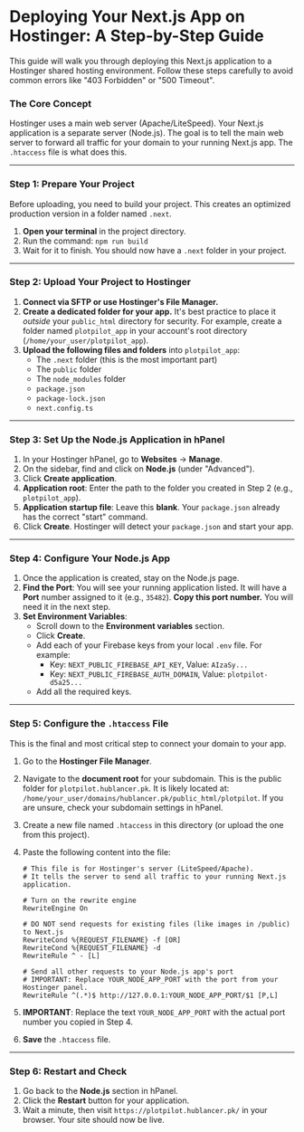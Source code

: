 # Deploying Your Next.js App on Hostinger: A Step-by-Step Guide

This guide will walk you through deploying this Next.js application to a Hostinger shared hosting environment. Follow these steps carefully to avoid common errors like "403 Forbidden" or "500 Timeout".

### The Core Concept

Hostinger uses a main web server (Apache/LiteSpeed). Your Next.js application is a separate server (Node.js). The goal is to tell the main web server to forward all traffic for your domain to your running Next.js app. The `.htaccess` file is what does this.

---

### Step 1: Prepare Your Project

Before uploading, you need to build your project. This creates an optimized production version in a folder named `.next`.

1.  **Open your terminal** in the project directory.
2.  Run the command: `npm run build`
3.  Wait for it to finish. You should now have a `.next` folder in your project.

---

### Step 2: Upload Your Project to Hostinger

1.  **Connect via SFTP or use Hostinger's File Manager.**
2.  **Create a dedicated folder for your app.** It's best practice to place it *outside* your `public_html` directory for security. For example, create a folder named `plotpilot_app` in your account's root directory (`/home/your_user/plotpilot_app`).
3.  **Upload the following files and folders** into `plotpilot_app`:
    *   The `.next` folder (this is the most important part)
    *   The `public` folder
    *   The `node_modules` folder
    *   `package.json`
    *   `package-lock.json`
    *   `next.config.ts`

---

### Step 3: Set Up the Node.js Application in hPanel

1.  In your Hostinger hPanel, go to **Websites** → **Manage**.
2.  On the sidebar, find and click on **Node.js** (under "Advanced").
3.  Click **Create application**.
4.  **Application root**: Enter the path to the folder you created in Step 2 (e.g., `plotpilot_app`).
5.  **Application startup file**: Leave this **blank**. Your `package.json` already has the correct "start" command.
6.  Click **Create**. Hostinger will detect your `package.json` and start your app.

---

### Step 4: Configure Your Node.js App

1.  Once the application is created, stay on the Node.js page.
2.  **Find the Port**: You will see your running application listed. It will have a **Port** number assigned to it (e.g., `35482`). **Copy this port number.** You will need it in the next step.
3.  **Set Environment Variables**:
    *   Scroll down to the **Environment variables** section.
    *   Click **Create**.
    *   Add each of your Firebase keys from your local `.env` file. For example:
        *   Key: `NEXT_PUBLIC_FIREBASE_API_KEY`, Value: `AIzaSy...`
        *   Key: `NEXT_PUBLIC_FIREBASE_AUTH_DOMAIN`, Value: `plotpilot-d5a25...`
    *   Add all the required keys.

---

### Step 5: Configure the `.htaccess` File

This is the final and most critical step to connect your domain to your app.

1.  Go to the **Hostinger File Manager**.
2.  Navigate to the **document root** for your subdomain. This is the public folder for `plotpilot.hublancer.pk`. It is likely located at: `/home/your_user/domains/hublancer.pk/public_html/plotpilot`. If you are unsure, check your subdomain settings in hPanel.
3.  Create a new file named `.htaccess` in this directory (or upload the one from this project).
4.  Paste the following content into the file:

    ```htaccess
    # This file is for Hostinger's server (LiteSpeed/Apache).
    # It tells the server to send all traffic to your running Next.js application.

    # Turn on the rewrite engine
    RewriteEngine On

    # DO NOT send requests for existing files (like images in /public) to Next.js
    RewriteCond %{REQUEST_FILENAME} -f [OR]
    RewriteCond %{REQUEST_FILENAME} -d
    RewriteRule ^ - [L]

    # Send all other requests to your Node.js app's port
    # IMPORTANT: Replace YOUR_NODE_APP_PORT with the port from your Hostinger panel.
    RewriteRule ^(.*)$ http://127.0.0.1:YOUR_NODE_APP_PORT/$1 [P,L]
    ```

5.  **IMPORTANT**: Replace the text `YOUR_NODE_APP_PORT` with the actual port number you copied in Step 4.
6.  **Save** the `.htaccess` file.

---

### Step 6: Restart and Check

1.  Go back to the **Node.js** section in hPanel.
2.  Click the **Restart** button for your application.
3.  Wait a minute, then visit `https://plotpilot.hublancer.pk/` in your browser. Your site should now be live.
